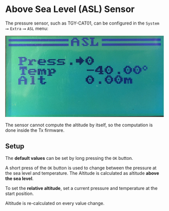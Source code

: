 # Above Sea Level (ASL) Sensor

The pressure sensor, such as TGY-CAT01, can be configured
in the `System` ⭢ `Extra` ⭢ `ASL` menu:

![ASL Menu](asl.jpg)

The sensor cannot compute the altitude by itself, so the computation
is done inside the Tx firmware.

## Setup

The **default values** can be set by long pressing the `OK` button.

A short press of the `OK` button is used to change between the pressure
at the sea level and temperature. The Altitude is calculated as altitude
**above the sea level**.

To set the **relative altitude**, set a current pressure and temperature
at the start position.

Altitude is re-calculated on every value change.

